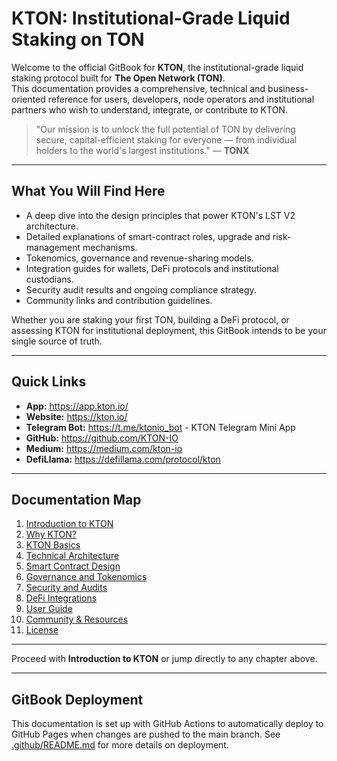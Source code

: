 # KTON: Institutional-Grade Liquid Staking on TON

Welcome to the official GitBook for **KTON**, the institutional-grade liquid staking protocol built for **The Open Network (TON)**.  
This documentation provides a comprehensive, technical and business-oriented reference for users, developers, node operators and institutional partners who wish to understand, integrate, or contribute to KTON.

> "Our mission is to unlock the full potential of TON by delivering secure, capital-efficient staking for everyone — from individual holders to the world's largest institutions." — **TONX**

---

## What You Will Find Here

* A deep dive into the design principles that power KTON's LST V2 architecture.
* Detailed explanations of smart-contract roles, upgrade and risk-management mechanisms.
* Tokenomics, governance and revenue-sharing models.
* Integration guides for wallets, DeFi protocols and institutional custodians.
* Security audit results and ongoing compliance strategy.
* Community links and contribution guidelines.

Whether you are staking your first TON, building a DeFi protocol, or assessing KTON for institutional deployment, this GitBook intends to be your single source of truth.

---

## Quick Links

* **App:** <https://app.kton.io/>
* **Website:** <https://kton.io/>
* **Telegram Bot:** <https://t.me/ktonio_bot> - KTON Telegram Mini App
* **GitHub:** <https://github.com/KTON-IO>
* **Medium:** <https://medium.com/kton-io>
* **DefiLlama:** <https://defillama.com/protocol/kton>

---

## Documentation Map

1. [Introduction to KTON](01-Introduction-to-KTON.md)
2. [Why KTON?](02-Why-KTON.md)
3. [KTON Basics](03-KTON-Basics.md)
4. [Technical Architecture](04-Technical-Architecture.md)
5. [Smart Contract Design](05-Smart-Contract-Design.md)
6. [Governance and Tokenomics](06-Governance-and-Tokenomics.md)
7. [Security and Audits](07-Security-and-Audits.md)
8. [DeFi Integrations](08-DeFi-Integrations.md)
9. [User Guide](09-User-Guide.md)
10. [Community & Resources](10-Community-and-Resources.md)
11. [License](11-License.md)

---

Proceed with **Introduction to KTON** or jump directly to any chapter above. 

---

## GitBook Deployment

This documentation is set up with GitHub Actions to automatically deploy to GitHub Pages when changes are pushed to the main branch. See [.github/README.md](.github/README.md) for more details on deployment.